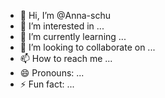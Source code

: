 - 👋 Hi, I’m @Anna-schu
- 👀 I’m interested in ...
- 🌱 I’m currently learning ...
- 💞️ I’m looking to collaborate on ...
- 📫 How to reach me ...
- 😄 Pronouns: ...
- ⚡ Fun fact: ...

<!---
Anna-schu/Anna-schu is a ✨ special ✨ repository because its `README.md` (this file) appears on your GitHub profile.
You can click the Preview link to take a look at your changes.
--->
